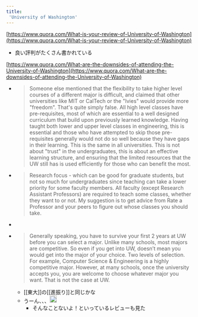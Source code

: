 ```yaml
---
title:
 'University of Washington'
---
```


[https://www.quora.com/What-is-your-review-of-University-of-Washington](https://www.quora.com/What-is-your-review-of-University-of-Washington)
- 良い評判がたくさん書かれている

[https://www.quora.com/What-are-the-downsides-of-attending-the-University-of-Washington](https://www.quora.com/What-are-the-downsides-of-attending-the-University-of-Washington)
- > Someone else mentioned that the flexibility to take higher level courses of a different major is difficult, and claimed that other universities like MIT or CalTech or the "Ivies" would provide more "freedom". That's quite simply false. All high level classes have pre-requisites, most of which are essential to a well designed curriculum that build upon previously learned knowledge. Having taught both lower and upper level classes in engineering, this is essential and those who have attempted to skip those pre-requisites generally would not do so well because they have gaps in their learning. This is the same in all universities. This is not about "trust" in the undergraduates, this is about an effective learning structure, and ensuring that the limited resources that the UW still has is used efficiently for those who can benefit the most.

- > Research focus - which can be good for graduate students, but not so much for undergraduates since teaching can take a lower priority for some faculty members. All faculty (except Research Assistant Professors) are required to teach some classes, whether they want to or not. My suggestion is to get advice from Rate a Professor and your peers to figure out whose classes you should take.
- >

- > Generally speaking, you have to survive your first 2 years at UW before you can select a major. Unlike many schools, most majors are competitive. So even if you get into UW, doesn’t mean you would get into the major of your choice. Two levels of selection. For example, Computer Science & Engineering is a highly competitive major. However, at many schools, once the university accepts you, you are welcome to choose whatever major you want. That is not the case at UW.
    - [[東大]]の[[進振り]]と同じかな
    - うーん、、、<img src='https://scrapbox.io/api/pages/blu3mo-public/blu3mo/icon' alt='blu3mo.icon' height="19.5"/>
        - そんなことないよ！といっているレビューも見た

